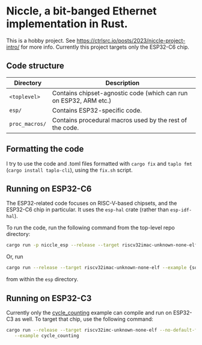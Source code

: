 # Niccle, a bit-banged Ethernet implementation in Rust.

This is a hobby project. See https://ctrlsrc.io/posts/2023/niccle-project-intro/
for more info. Currently this project targets only the ESP32-C6 chip.

## Code structure

| Directory      | Description                                                       |
| -------------- | ----------------------------------------------------------------- |
| `<toplevel>`   | Contains chipset-agnostic code (which can run on ESP32, ARM etc.) |
| `esp/`         | Contains ESP32-specific code.                                     |
| `proc_macros/` | Contains procedural macros used by the rest of the code.          |

## Formatting the code

I try to use the code and .toml files formatted with `cargo fix` and `taplo fmt`
(`cargo install taplo-cli`), using the `fix.sh` script.

## Running on ESP32-C6

The ESP32-related code focuses on RISC-V-based chipsets, and the ESP32-C6 chip
in particular. It uses the `esp-hal` crate (rather than `esp-idf-hal`).

To run the code, run the following command from the top-level repo directory:

```sh
cargo run -p niccle_esp --release --target riscv32imac-unknown-none-elf --example {some_example}
```

Or, run

```sh
cargo run --release --target riscv32imac-unknown-none-elf --example {some_example}
```

from within the `esp` directory.

## Running on ESP32-C3

Currently only the [cycle_counting](esp/examples/cycle_counting.rs) example can
compile and run on ESP32-C3 as well. To target that chip, use the following
command:

```sh
cargo run --release --target riscv32imc-unknown-none-elf --no-default-features --feature esp32c3 \
   --example cycle_counting
```
